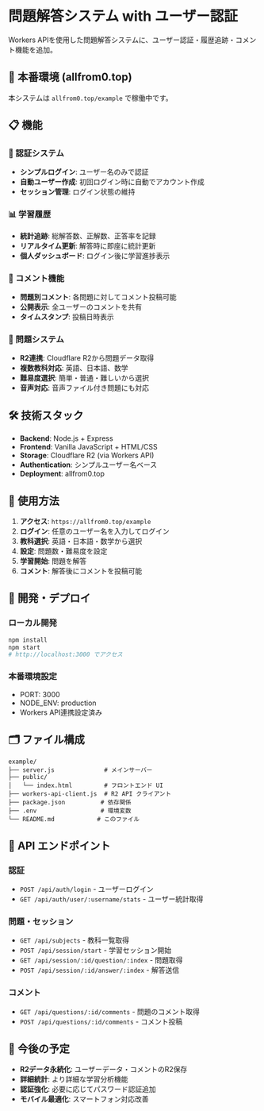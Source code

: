# 問題解答システム with ユーザー認証

Workers APIを使用した問題解答システムに、ユーザー認証・履歴追跡・コメント機能を追加。

## 🚀 本番環境 (allfrom0.top)

本システムは `allfrom0.top/example` で稼働中です。

## 📋 機能

### 🔐 認証システム
- **シンプルログイン**: ユーザー名のみで認証
- **自動ユーザー作成**: 初回ログイン時に自動でアカウント作成
- **セッション管理**: ログイン状態の維持

### 📊 学習履歴
- **統計追跡**: 総解答数、正解数、正答率を記録
- **リアルタイム更新**: 解答時に即座に統計更新
- **個人ダッシュボード**: ログイン後に学習進捗表示

### 💬 コメント機能
- **問題別コメント**: 各問題に対してコメント投稿可能
- **公開表示**: 全ユーザーのコメントを共有
- **タイムスタンプ**: 投稿日時表示

### 🎯 問題システム
- **R2連携**: Cloudflare R2から問題データ取得
- **複数教科対応**: 英語、日本語、数学
- **難易度選択**: 簡単・普通・難しいから選択
- **音声対応**: 音声ファイル付き問題にも対応

## 🛠 技術スタック

- **Backend**: Node.js + Express
- **Frontend**: Vanilla JavaScript + HTML/CSS
- **Storage**: Cloudflare R2 (via Workers API)
- **Authentication**: シンプルユーザー名ベース
- **Deployment**: allfrom0.top

## 📖 使用方法

1. **アクセス**: `https://allfrom0.top/example`
2. **ログイン**: 任意のユーザー名を入力してログイン
3. **教科選択**: 英語・日本語・数学から選択
4. **設定**: 問題数・難易度を設定
5. **学習開始**: 問題を解答
6. **コメント**: 解答後にコメントを投稿可能

## 🔧 開発・デプロイ

### ローカル開発
```bash
npm install
npm start
# http://localhost:3000 でアクセス
```

### 本番環境設定
- PORT: 3000
- NODE_ENV: production
- Workers API連携設定済み

## 🗂 ファイル構成

```
example/
├── server.js              # メインサーバー
├── public/
│   └── index.html         # フロントエンド UI
├── workers-api-client.js  # R2 API クライアント
├── package.json          # 依存関係
├── .env                  # 環境変数
└── README.md            # このファイル
```

## 🔄 API エンドポイント

### 認証
- `POST /api/auth/login` - ユーザーログイン
- `GET /api/auth/user/:username/stats` - ユーザー統計取得

### 問題・セッション
- `GET /api/subjects` - 教科一覧取得
- `POST /api/session/start` - 学習セッション開始
- `GET /api/session/:id/question/:index` - 問題取得
- `POST /api/session/:id/answer/:index` - 解答送信

### コメント
- `GET /api/questions/:id/comments` - 問題のコメント取得
- `POST /api/questions/:id/comments` - コメント投稿

## 🚀 今後の予定

- **R2データ永続化**: ユーザーデータ・コメントのR2保存
- **詳細統計**: より詳細な学習分析機能
- **認証強化**: 必要に応じてパスワード認証追加
- **モバイル最適化**: スマートフォン対応改善